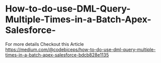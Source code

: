 # How-to-do-use-DML-Query-Multiple-Times-in-a-Batch-Apex-Salesforce-

For more details 
Checkout this Article
https://medium.com/@codebiceps/how-to-do-use-dml-query-multiple-times-in-a-batch-apex-salesforce-bdcb828e1135
